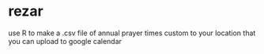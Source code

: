 rezar
=====

use R to make a .csv file of annual prayer times custom to your location that you can upload to google calendar

